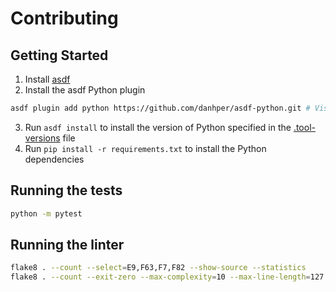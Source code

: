 # Contributing

## Getting Started

1. Install [asdf](https://asdf-vm.com)
2. Install the asdf Python plugin

```bash
asdf plugin add python https://github.com/danhper/asdf-python.git # Visit that repository to see installation prerequisites
```

3. Run `asdf install` to install the version of Python specified in the [.tool-versions](.tool-versions) file
4. Run `pip install -r requirements.txt` to install the Python dependencies

## Running the tests

```bash
python -m pytest
```

## Running the linter

```bash
flake8 . --count --select=E9,F63,F7,F82 --show-source --statistics
flake8 . --count --exit-zero --max-complexity=10 --max-line-length=127 --statistics
```
